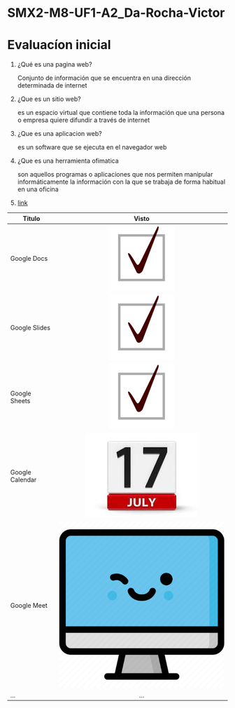 # SMX2-M8-UF1-A2_Da-Rocha-Victor

# Evaluacíon inicial 

1. ¿Qué es una pagina web?

   Conjunto de información que se encuentra en una dirección determinada de internet

2. ¿Que es un sitio web?

    es un espacio virtual que contiene toda la información que una persona o empresa quiere difundir a través de internet

3. ¿Que es una aplicacion web?

   es un software que se ejecuta en el navegador web

4. ¿Que es una herramienta ofimatica 

   son aquellos programas o aplicaciones que nos permiten manipular informáticamente la información con la que se trabaja de forma habitual en una oficina

5.  [link](https://www.google.com/intl/es-419/chrome/browser-tools/ "Herramientas de google")

|Titulo |Visto|
|----------|:-----------:|
|Google Docs|![Imagen](https://github.com/DaRocha12/SMX2-M8-UF1-A2_Da-Rocha-Victor/blob/main/Check_mark.svg.JPG "Titulo opcional")|
|Google Slides|![Imagen](https://github.com/DaRocha12/SMX2-M8-UF1-A2_Da-Rocha-Victor/blob/main/Check_mark.svg.JPG "Titulo opcional")|
|Google Sheets|![Imagen](https://github.com/DaRocha12/SMX2-M8-UF1-A2_Da-Rocha-Victor/blob/main/Check_mark.svg.JPG "Titulo opcional")|
|Google Calendar|![Imagen](https://github.com/DaRocha12/SMX2-M8-UF1-A2_Da-Rocha-Victor/blob/main/calendario%20guay.jpg "Titulo opcional")|
|Google Meet|![Imagen](https://github.com/DaRocha12/SMX2-M8-UF1-A2_Da-Rocha-Victor/blob/main/4685720.jpg "Titulo opcional")|
|...|...|